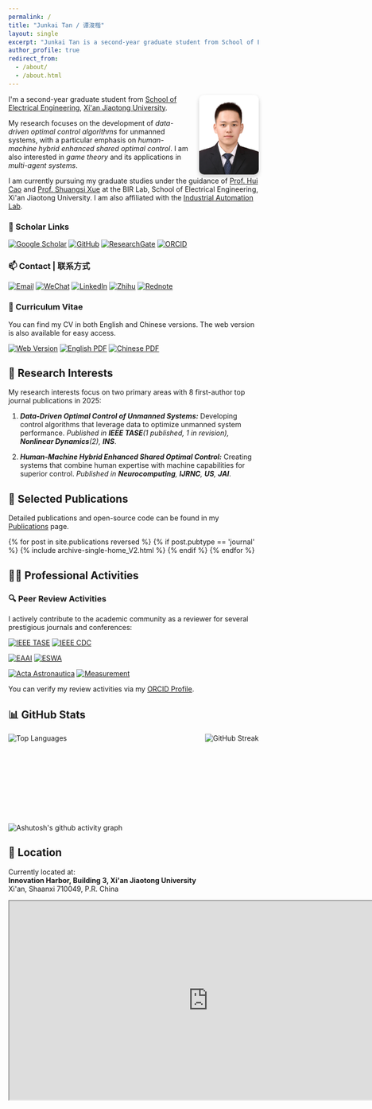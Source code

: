 ```yaml
---
permalink: /
title: "Junkai Tan / 谭浚楷"
layout: single
excerpt: "Junkai Tan is a second-year graduate student from School of Electrical Engineering, Xi'an Jiaotong University. His research interest include robotics control, intelligent control, learning-based control, and unmanned system control."
author_profile: true
redirect_from: 
  - /about/
  - /about.html
---
```



<!-- ## 👨‍💼 About Me | 个人简介 -->
<div>
  <div style="float: right; margin-left: 15px; text-align: right;">
    <img src="/images/profile.png" alt="Profile Picture" style="max-width: 120px; border-radius: 10px; box-shadow: 0 4px 8px rgba(0,0,0,0.2);">
  </div>
  
  <p>I'm a second-year graduate student from <a href="https://ee.xjtu.edu.cn/">School of Electrical Engineering</a>, <a href="https://www.xjtu.edu.cn/">Xi'an Jiaotong University</a>.</p>

  <p>My research focuses on the development of <em>data-driven optimal control algorithms</em> for unmanned systems, with a particular emphasis on <em>human-machine hybrid enhanced shared optimal control</em>. I am also interested in <em>game theory</em> and its applications in <em>multi-agent systems</em>.</p>

  <p>I am currently pursuing my graduate studies under the guidance of <a href="http://gr.xjtu.edu.cn/en/web/huicao">Prof. Hui Cao</a> and <a href="https://gr.xjtu.edu.cn/en/web/xssxjtu">Prof. Shuangsi Xue</a> at the BIR Lab, School of Electrical Engineering, Xi'an Jiaotong University. I am also affiliated with the <a href="https://ee.xjtu.edu.cn/szdw/bssds/gyzdhjys.htm">Industrial Automation Lab</a>.</p>
</div>



### 🔗 Scholar Links
[![Google Scholar](https://img.shields.io/badge/Google_Scholar-4285F4?style=for-the-badge&logo=google-scholar&logoColor=white)](https://scholar.google.com/citations?user=KrOQdKAAAAAJ&hl=zh-CN) [![GitHub](https://img.shields.io/badge/GitHub-100000?style=for-the-badge&logo=github&logoColor=white)](https://github.com/tanjunkai2001) [![ResearchGate](https://img.shields.io/badge/ResearchGate-00CCBB?style=for-the-badge&logo=researchgate&logoColor=white)](https://www.researchgate.net/profile/Junkai-Tan-2) [![ORCID](https://img.shields.io/badge/ORCID-0000--0002--1234--5678?style=for-the-badge&logo=orcid&logoColor=white)](https://orcid.org/0009-0002-0558-6357)

### 📫 Contact | 联系方式
[![Email](https://img.shields.io/badge/Email-D14836?style=for-the-badge&logo=gmail&logoColor=white)](mailto:tanjk@stu.xjtu.edu.cn) [![WeChat](https://img.shields.io/badge/WeChat-07C160?style=for-the-badge&logo=wechat&logoColor=white)](../images/Wechat.jpg) [![LinkedIn](https://img.shields.io/badge/LinkedIn-0077B5?style=for-the-badge&logo=linkedin&logoColor=white)](https://www.linkedin.com/in/junkai-tan-366790268/) [![Zhihu](https://img.shields.io/badge/Zhihu-0084FF?style=for-the-badge&logo=zhihu&logoColor=white)](https://www.zhihu.com/people/tan-91-64) [![Rednote](https://img.shields.io/badge/Rednote-FF4D00?style=for-the-badge&logo=xiaohongshu&logoColor=white)](https://www.xiaohongshu.com/user/profile/60bcf6040000000001001810)

### 📄 Curriculum Vitae
You can find my CV in both English and Chinese versions. The web version is also available for easy access.

[![Web Version](https://img.shields.io/badge/Web_Version-0077B5?style=for-the-badge&logo=academia&logoColor=white)](https://tanjunkai2001.github.io/cv/) [![English PDF](https://img.shields.io/badge/English_PDF-DC3545?style=for-the-badge&logo=adobe-acrobat-reader&logoColor=white)](../assets/Curriculum_Vitae.pdf) [![Chinese PDF](https://img.shields.io/badge/Chinese_PDF-FFC107?style=for-the-badge&logo=adobe-acrobat-reader&logoColor=black)](../assets/简历_谭浚楷_中文_V3.pdf)



## 🔬 Research Interests
My research interests focus on two primary areas with 8 first-author top journal publications in 2025:

1. ***Data-Driven Optimal Control of Unmanned Systems:***
  Developing control algorithms that leverage data to optimize unmanned system performance. *Published in **IEEE TASE**(1 published, 1 in revision), **Nonlinear Dynamics**(2), **INS***.

1. ***Human-Machine Hybrid Enhanced Shared Optimal Control:***
  Creating systems that combine human expertise with machine capabilities for superior control. *Published in **Neurocomputing**, **IJRNC**, **US**, **JAI***.

<!-- ## 💻 Core Competencies
- **Theoretical Research**: Solid foundation in advanced control and reinforcement learning theory. Leading research on human-machine hybrid control with publications in top journals including IEEE TASE, Information Sciences, and Nonlinear Dynamics.
- **Engineering Practice**: Extensive experience with unmanned systems development, including UAV-UGV collaborative control projects and multi-unmanned system hardware platforms based on optical motion capture systems. -->




## 📝 Selected Publications

Detailed publications and open-source code can be found in my [Publications](https://tanjunkai2001.github.io/publications/) page.

<!-- 1. "[Prescribed performance robust approximate optimal tracking control via Stackelberg game](https://ieeexplore.ieee.org/document/10916718)", *IEEE Transactions on Automation Science and Engineering*, 2025.
2. "[Finite-time safe reinforcement learning control of multi-player nonzero-sum game for quadcopter systems](https://www.sciencedirect.com/science/article/pii/S002002552500249X)", *Information Sciences*, 2025.
3. "[Unmanned aerial-ground vehicle finite-time docking control via pursuit-evasion games](https://link.springer.com/10.1007/s11071-025-11021-6)", *Nonlinear Dynamics*, 2025.
4. "[Data-driven optimal shared control of unmanned aerial vehicles](https://www.sciencedirect.com/science/article/pii/S0925231225001006)", *Neurocomputing*, 2025. -->


{% for post in site.publications reversed %}
  {% if post.pubtype == 'journal' %}
    {% include archive-single-home_V2.html %}
  {% endif %}
{% endfor %}



## 👨‍💼 Professional Activities
### 🔍 Peer Review Activities

I actively contribute to the academic community as a reviewer for several prestigious journals and conferences:

[![IEEE TASE](https://img.shields.io/badge/IEEE_TASE-00629B?style=for-the-badge&logo=ieee&logoColor=white)](https://www.ieee-ras.org/publications/t-ase) 
[![IEEE CDC](https://img.shields.io/badge/IEEE_CDC-00629B?style=for-the-badge&logo=ieee&logoColor=white)](https://cdc2023.ieeecss.org/)

[![EAAI](https://img.shields.io/badge/EAAI-FF6C00?style=for-the-badge&logo=elsevier&logoColor=white)](https://www.sciencedirect.com/journal/engineering-applications-of-artificial-intelligence) 
[![ESWA](https://img.shields.io/badge/ESWA-FF6C00?style=for-the-badge&logo=elsevier&logoColor=white)](https://www.sciencedirect.com/journal/expert-systems-with-applications)

[![Acta Astronautica](https://img.shields.io/badge/Acta_Astronautica-19AEFF?style=for-the-badge&logo=elsevier&logoColor=white)](https://www.sciencedirect.com/journal/acta-astronautica) 
[![Measurement](https://img.shields.io/badge/Measurement-19AEFF?style=for-the-badge&logo=elsevier&logoColor=white)](https://www.sciencedirect.com/journal/measurement)

You can verify my review activities via my [ORCID Profile](https://orcid.org/0009-0002-0558-6357).

<!-- ## 📫 Contact | 联系方式
- 📧 Email: tanjk@stu.xjtu.edu.cn -->

## 📊 GitHub Stats
<div style="display: flex; align-items: center; justify-content: space-between; margin-bottom: 20px;">
  <img src="https://github-readme-stats-weld-six-22.vercel.app/api/top-langs/?username=tanjunkai2001&layout=compact" alt="Top Languages" height="160" style="max-height: 160px;" />
  <img src="https://streak-stats.demolab.com/?user=tanjunkai2001&layout=compact" alt="GitHub Streak" height="160" />
  <!-- <img src="https://github-readme-stats-weld-six-22.vercel.app/api?username=tanjunkai2001&count_private=true&show_icons=true" alt="GitHub Stats" height="160" style="max-height: 160px;" /> -->
</div>

![Ashutosh's github activity graph](https://github-readme-activity-graph.vercel.app/graph?username=tanjunkai2001&theme=github-compact)


<!-- <div style="display: flex; align-items: center; justify-content: space-between;">
    <img src="https://github-readme-stats-weld-six-22.vercel.app/api/top-langs/?username=tanjunkai2001&layout=compact" alt="Top Languages" height="180" />
  <img src="https://streak-stats.demolab.com/?user=tanjunkai2001&layout=compact" alt="GitHub Streak" height="180" />
</div> -->


<!-- # 我的位置

这是我在香港大学的地址，显示在地图上： -->




## 📍 Location

Currently located at:  
**Innovation Harbor, Building 3, Xi'an Jiaotong University**  
Xi'an, Shaanxi 710049, P.R. China

<iframe src="https://www.google.com/maps/embed?pb=!1m18!1m12!1m3!1d3151.9025899306145!2d108.65573260987424!3d34.25227480045932!2m3!1f0!2f0!3f0!3m2!1i1024!2i768!4f13.1!3m3!1m2!1s0x366379efa86d5f73%3A0x46cfa915001c3d15!2sInnovation%20Harbor%2C%20Xi%27an%20Jiaotong%20University!5e0!3m2!1sen!2scn!4v1682500456789!5m2!1sen!2scn&maptype=satellite" width="800" height="400" style="border:1;" allowfullscreen="" loading="lazy" referrerpolicy="no-referrer-when-downgrade"></iframe>
